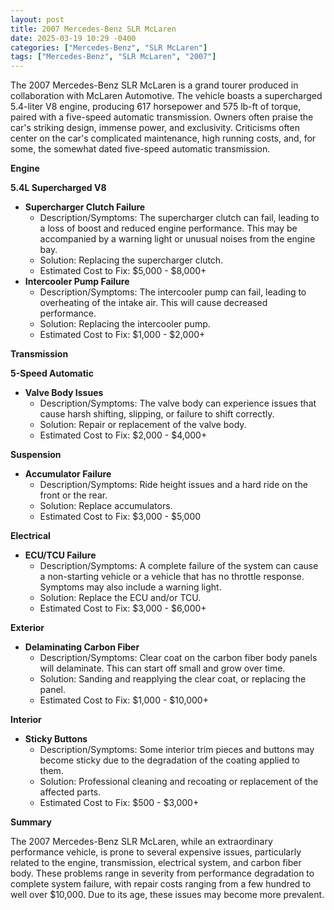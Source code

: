 ```yaml
---
layout: post
title: 2007 Mercedes-Benz SLR McLaren
date: 2025-03-19 10:29 -0400
categories: ["Mercedes-Benz", "SLR McLaren"]
tags: ["Mercedes-Benz", "SLR McLaren", "2007"]
---
```

The 2007 Mercedes-Benz SLR McLaren is a grand tourer produced in collaboration with McLaren Automotive. The vehicle boasts a supercharged 5.4-liter V8 engine, producing 617 horsepower and 575 lb-ft of torque, paired with a five-speed automatic transmission. Owners often praise the car's striking design, immense power, and exclusivity. Criticisms often center on the car's complicated maintenance, high running costs, and, for some, the somewhat dated five-speed automatic transmission.

**Engine**

**5.4L Supercharged V8**

*   **Supercharger Clutch Failure**
    *   Description/Symptoms: The supercharger clutch can fail, leading to a loss of boost and reduced engine performance. This may be accompanied by a warning light or unusual noises from the engine bay.
    *   Solution: Replacing the supercharger clutch.
    *   Estimated Cost to Fix: $5,000 - $8,000+
*   **Intercooler Pump Failure**
    *   Description/Symptoms: The intercooler pump can fail, leading to overheating of the intake air. This will cause decreased performance.
    *   Solution: Replacing the intercooler pump.
    *   Estimated Cost to Fix: $1,000 - $2,000+

**Transmission**

**5-Speed Automatic**

*   **Valve Body Issues**
    *   Description/Symptoms: The valve body can experience issues that cause harsh shifting, slipping, or failure to shift correctly.
    *   Solution: Repair or replacement of the valve body.
    *   Estimated Cost to Fix: $2,000 - $4,000+

**Suspension**

*   **Accumulator Failure**
    *   Description/Symptoms: Ride height issues and a hard ride on the front or the rear.
    *   Solution: Replace accumulators.
    *   Estimated Cost to Fix: $3,000 - $5,000

**Electrical**

*   **ECU/TCU Failure**
    *   Description/Symptoms: A complete failure of the system can cause a non-starting vehicle or a vehicle that has no throttle response. Symptoms may also include a warning light.
    *   Solution: Replace the ECU and/or TCU.
    *   Estimated Cost to Fix: $3,000 - $6,000+

**Exterior**

*   **Delaminating Carbon Fiber**
    *   Description/Symptoms: Clear coat on the carbon fiber body panels will delaminate. This can start off small and grow over time.
    *   Solution: Sanding and reapplying the clear coat, or replacing the panel.
    *   Estimated Cost to Fix: $1,000 - $10,000+

**Interior**

*   **Sticky Buttons**
    *   Description/Symptoms: Some interior trim pieces and buttons may become sticky due to the degradation of the coating applied to them.
    *   Solution: Professional cleaning and recoating or replacement of the affected parts.
    *   Estimated Cost to Fix: $500 - $3,000+

**Summary**

The 2007 Mercedes-Benz SLR McLaren, while an extraordinary performance vehicle, is prone to several expensive issues, particularly related to the engine, transmission, electrical system, and carbon fiber body. These problems range in severity from performance degradation to complete system failure, with repair costs ranging from a few hundred to well over $10,000. Due to its age, these issues may become more prevalent.

